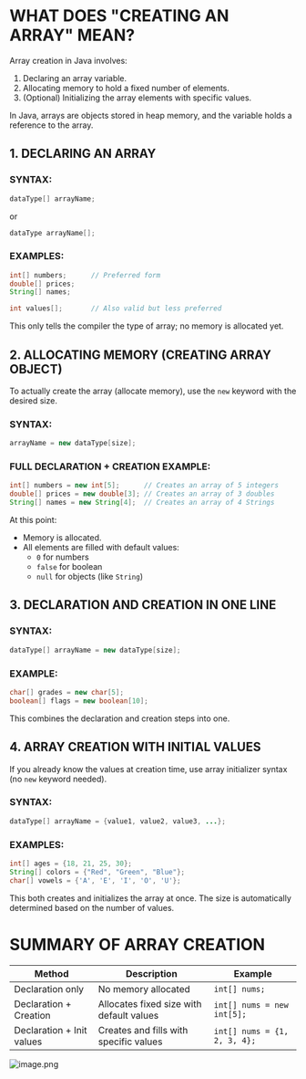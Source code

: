 # WHAT DOES "CREATING AN ARRAY" MEAN?

Array creation in Java involves:

1. Declaring an array variable.
2. Allocating memory to hold a fixed number of elements.
3. (Optional) Initializing the array elements with specific values.

In Java, arrays are objects stored in heap memory, and the variable holds a reference to the array.

## 1. DECLARING AN ARRAY

### SYNTAX:

```java
dataType[] arrayName;
```

or

```java
dataType arrayName[];
```

### EXAMPLES:

```java
int[] numbers;      // Preferred form
double[] prices;
String[] names;

int values[];       // Also valid but less preferred
```

This only tells the compiler the type of array; no memory is allocated yet.

## 2. ALLOCATING MEMORY (CREATING ARRAY OBJECT)

To actually create the array (allocate memory), use the `new` keyword with the desired size.

### SYNTAX:

```java
arrayName = new dataType[size];
```

### FULL DECLARATION + CREATION EXAMPLE:

```java
int[] numbers = new int[5];      // Creates an array of 5 integers
double[] prices = new double[3]; // Creates an array of 3 doubles
String[] names = new String[4];  // Creates an array of 4 Strings
```

At this point:

- Memory is allocated.
- All elements are filled with default values:
  - `0` for numbers
  - `false` for boolean
  - `null` for objects (like `String`)

## 3. DECLARATION AND CREATION IN ONE LINE

### SYNTAX:

```java
dataType[] arrayName = new dataType[size];
```

### EXAMPLE:

```java
char[] grades = new char[5];
boolean[] flags = new boolean[10];
```

This combines the declaration and creation steps into one.

## 4. ARRAY CREATION WITH INITIAL VALUES

If you already know the values at creation time, use array initializer syntax (no `new` keyword needed).

### SYNTAX:

```java
dataType[] arrayName = {value1, value2, value3, ...};
```

### EXAMPLES:

```java
int[] ages = {18, 21, 25, 30};
String[] colors = {"Red", "Green", "Blue"};
char[] vowels = {'A', 'E', 'I', 'O', 'U'};
```

This both creates and initializes the array at once. The size is automatically determined based on the number of values.

# SUMMARY OF ARRAY CREATION

| Method                    | Description                              | Example                      |
| ------------------------- | ---------------------------------------- | ---------------------------- |
| Declaration only          | No memory allocated                      | `int[] nums;`                |
| Declaration + Creation    | Allocates fixed size with default values | `int[] nums = new int[5];`   |
| Declaration + Init values | Creates and fills with specific values   | `int[] nums = {1, 2, 3, 4};` |

![image.png](attachment:d7abd6dd-ebc3-45db-95bf-faef4a905f5f:image.png)
